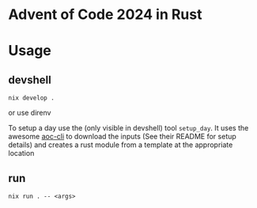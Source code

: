 # Advent of Code 2024 in Rust

# Usage

## devshell
`nix develop .`

or use direnv

To setup a day use the (only visible in devshell) tool `setup_day`. It uses the awesome [aoc-cli](https://github.com/scarvalhojr/aoc-cli) to download the inputs (See their README for setup details) and creates a rust module from a template at the appropriate location

## run

`nix run . -- <args>`

